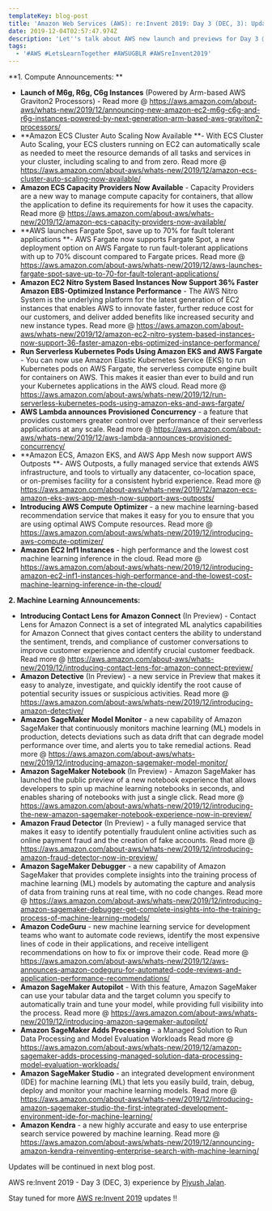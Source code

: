 ```yaml
---
templateKey: blog-post
title: 'Amazon Web Services (AWS): re:Invent 2019: Day 3 (DEC, 3): Updates - I'
date: 2019-12-04T02:57:47.974Z
description: 'Let''s talk about AWS new launch and previews for Day 3 @ AWS re:Invent 2019:'
tags:
  - '#AWS #LetsLearnTogether #AWSUGBLR #AWSreInvent2019'
---
```

**1. Compute Announcements: **

* **Launch of M6g, R6g, C6g Instances** (Powered by Arm-based AWS Graviton2 Processors) - Read more @ <https://aws.amazon.com/about-aws/whats-new/2019/12/announcing-new-amazon-ec2-m6g-c6g-and-r6g-instances-powered-by-next-generation-arm-based-aws-graviton2-processors/>
* **Amazon ECS Cluster Auto Scaling Now Available **- With ECS Cluster Auto Scaling, your ECS clusters running on EC2 can automatically scale as needed to meet the resource demands of all tasks and services in your cluster, including scaling to and from zero. Read more @ <https://aws.amazon.com/about-aws/whats-new/2019/12/amazon-ecs-cluster-auto-scaling-now-available/>
* **Amazon ECS Capacity Providers Now Available** - Capacity Providers are a new way to manage compute capacity for containers, that allow the application to define its requirements for how it uses the capacity. Read more @ <https://aws.amazon.com/about-aws/whats-new/2019/12/amazon-ecs-capacity-providers-now-available/>
* **AWS launches Fargate Spot, save up to 70% for fault tolerant applications **- AWS Fargate now supports Fargate Spot, a new deployment option on AWS Fargate to run fault-tolerant applications with up to 70% discount compared to Fargate prices. Read more @ <https://aws.amazon.com/about-aws/whats-new/2019/12/aws-launches-fargate-spot-save-up-to-70-for-fault-tolerant-applications/>
* **Amazon EC2 Nitro System Based Instances Now Support 36% Faster Amazon EBS-Optimized Instance Performance** - The AWS Nitro System is the underlying platform for the latest generation of EC2 instances that enables AWS to innovate faster, further reduce cost for our customers, and deliver added benefits like increased security and new instance types. Read more @ <https://aws.amazon.com/about-aws/whats-new/2019/12/amazon-ec2-nitro-system-based-instances-now-support-36-faster-amazon-ebs-optimized-instance-performance/>
* **Run Serverless Kubernetes Pods Using Amazon EKS and AWS Fargate** - You can now use Amazon Elastic Kubernetes Service (EKS) to run Kubernetes pods on AWS Fargate, the serverless compute engine built for containers on AWS. This makes it easier than ever to build and run your Kubernetes applications in the AWS cloud.  Read more @ <https://aws.amazon.com/about-aws/whats-new/2019/12/run-serverless-kubernetes-pods-using-amazon-eks-and-aws-fargate/>
* **AWS Lambda announces Provisioned Concurrency** -  a feature that provides customers greater control over performance of their serverless applications at any scale. Read more @ <https://aws.amazon.com/about-aws/whats-new/2019/12/aws-lambda-announces-provisioned-concurrency/>
* **Amazon ECS, Amazon EKS, and AWS App Mesh now support AWS Outposts **- AWS Outposts, a fully managed service that extends AWS infrastructure, and tools to virtually any datacenter, co-location space, or on-premises facility for a consistent hybrid experience. Read more @ <https://aws.amazon.com/about-aws/whats-new/2019/12/amazon-ecs-amazon-eks-aws-app-mesh-now-support-aws-outposts/>
* **Introducing AWS Compute Optimizer** - a new machine learning-based recommendation service that makes it easy for you to ensure that you are using optimal AWS Compute resources. Read more @ <https://aws.amazon.com/about-aws/whats-new/2019/12/introducing-aws-compute-optimizer/>
* **Amazon EC2 Inf1 Instances** - high performance and the lowest cost machine learning inference in the cloud. Read more @ <https://aws.amazon.com/about-aws/whats-new/2019/12/introducing-amazon-ec2-inf1-instances-high-performance-and-the-lowest-cost-machine-learning-inference-in-the-cloud/>

**2. Machine Learning Announcements:**

* **Introducing Contact Lens for Amazon Connect** (In Preview) - Contact Lens for Amazon Connect is a set of integrated ML analytics capabilities for Amazon Connect that gives contact centers the ability to understand the sentiment, trends, and compliance of customer conversations to improve customer experience and identify crucial customer feedback. Read more @ <https://aws.amazon.com/about-aws/whats-new/2019/12/introducing-contact-lens-for-amazon-connect-preview/>
* **Amazon Detective** (In Preview) -  a new service in Preview that makes it easy to analyze, investigate, and quickly identify the root cause of potential security issues or suspicious activities. Read more @ <https://aws.amazon.com/about-aws/whats-new/2019/12/introducing-amazon-detective/>
* **Amazon SageMaker Model Monitor** - a new capability of Amazon SageMaker that continuously monitors machine learning (ML) models in production, detects deviations such as data drift that can degrade model performance over time, and alerts you to take remedial actions. Read more @ <https://aws.amazon.com/about-aws/whats-new/2019/12/introducing-amazon-sagemaker-model-monitor/>
* **Amazon SageMaker Notebook** (In Preview) - Amazon SageMaker has launched the public preview of a new notebook experience that allows developers to spin up machine learning notebooks in seconds, and enables sharing of notebooks with just a single click. Read more @ <https://aws.amazon.com/about-aws/whats-new/2019/12/introducing-the-new-amazon-sagemaker-notebook-experience-now-in-preview/>
* **Amazon Fraud Detector** (In Preview) - a fully managed service that makes it easy to identify potentially fraudulent online activities such as online payment fraud and the creation of fake accounts. Read more @ <https://aws.amazon.com/about-aws/whats-new/2019/12/introducing-amazon-fraud-detector-now-in-preview/>
* **Amazon SageMaker Debugger** - a new capability of Amazon SageMaker that provides complete insights into the training process of machine learning (ML) models by automating the capture and analysis of data from training runs at real time, with no code changes. Read more @ <https://aws.amazon.com/about-aws/whats-new/2019/12/introducing-amazon-sagemaker-debugger-get-complete-insights-into-the-training-process-of-machine-learning-models/>
* **Amazon CodeGuru** - new machine learning service for development teams who want to automate code reviews, identify the most expensive lines of code in their applications, and receive intelligent recommendations on how to fix or improve their code.  Read more @ <https://aws.amazon.com/about-aws/whats-new/2019/12/aws-announces-amazon-codeguru-for-automated-code-reviews-and-application-performance-recommendations/>
* **Amazon SageMaker Autopilot** - With this feature, Amazon SageMaker can use your tabular data and the target column you specify to automatically train and tune your model, while providing full visibility into the process. Read more @ <https://aws.amazon.com/about-aws/whats-new/2019/12/introducing-amazon-sagemaker-autopilot/>
* **Amazon SageMaker Adds Processing** - a Managed Solution to Run Data Processing and Model Evaluation Workloads Read more @ <https://aws.amazon.com/about-aws/whats-new/2019/12/amazon-sagemaker-adds-processing-managed-solution-data-processing-model-evaluation-workloads/>
* **Amazon SageMaker Studio** - an integrated development environment (IDE) for machine learning (ML) that lets you easily build, train, debug, deploy and monitor your machine learning models. Read more @ <https://aws.amazon.com/about-aws/whats-new/2019/12/introducing-amazon-sagemaker-studio-the-first-integrated-development-environment-ide-for-machine-learning/>
* **Amazon Kendra** - a new highly accurate and easy to use enterprise search service powered by machine learning. Read more @ <https://aws.amazon.com/about-aws/whats-new/2019/12/announcing-amazon-kendra-reinventing-enterprise-search-with-machine-learning/>

Updates will be continued in next blog post.

AWS re:Invent 2019 - Day 3 (DEC, 3) experience by [Piyush Jalan](https://www.linkedin.com/in/piyush-jalan/).

Stay tuned for  more [AWS re:Invent 2019](https://reinvent.awsevents.com/) updates !!

